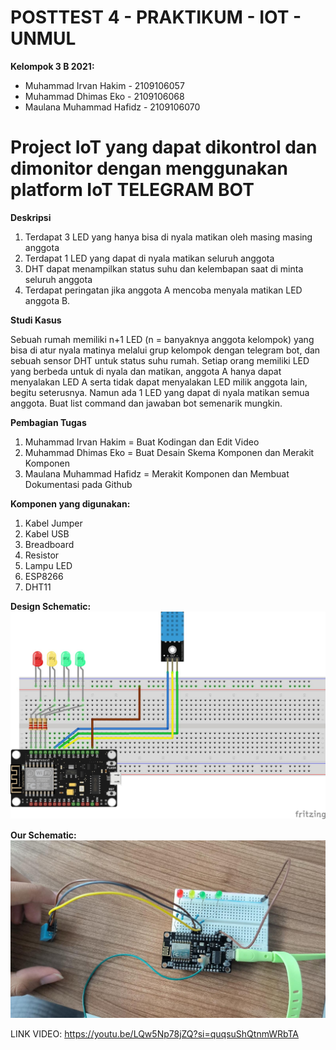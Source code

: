 # POSTTEST 4 - PRAKTIKUM - IOT - UNMUL

**Kelompok 3 B 2021:**

  * Muhammad Irvan Hakim	    - 2109106057
  * Muhammad Dhimas Eko		    - 2109106068
  * Maulana Muhammad Hafidz 	- 2109106070


# Project IoT yang dapat dikontrol dan dimonitor dengan menggunakan platform IoT TELEGRAM BOT


**Deskripsi**

1. Terdapat 3 LED yang hanya bisa di nyala matikan oleh masing masing anggota
2. Terdapat 1 LED yang dapat di nyala matikan seluruh anggota
3. DHT dapat menampilkan status suhu dan kelembapan saat di minta seluruh anggota
4. Terdapat peringatan jika anggota A mencoba menyala matikan LED anggota B.


**Studi Kasus**

Sebuah rumah memiliki n+1 LED (n = banyaknya anggota kelompok) yang bisa di atur nyala matinya melalui grup kelompok dengan telegram bot, dan sebuah sensor DHT untuk status suhu rumah. Setiap orang memiliki LED yang berbeda untuk di nyala dan matikan, anggota A hanya dapat menyalakan LED A serta tidak dapat menyalakan LED milik anggota lain, begitu seterusnya. Namun ada 1 LED yang dapat di nyala matikan semua anggota. Buat list command dan jawaban bot semenarik mungkin.

**Pembagian Tugas**

1. Muhammad Irvan Hakim      = Buat Kodingan dan Edit Video
2. Muhammad Dhimas Eko       = Buat Desain Skema Komponen dan Merakit Komponen
3. Maulana Muhammad Hafidz   = Merakit Komponen dan Membuat Dokumentasi pada Github

**Komponen yang digunakan:**

1. Kabel Jumper
2. Kabel USB
3. Breadboard
4. Resistor
5. Lampu LED
6. ESP8266
7. DHT11


**Design Schematic:**
<img src="Skema/Schematic.jpeg">

**Our Schematic:**
<img src="Skema/Hasil.jpeg">

LINK VIDEO: https://youtu.be/LQw5Np78jZQ?si=quqsuShQtnmWRbTA
